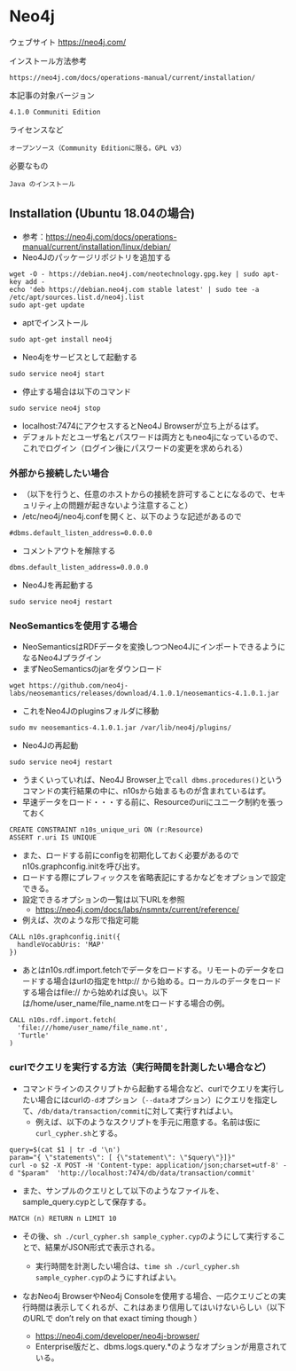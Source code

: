 # Neo4j

ウェブサイト
    https://neo4j.com/

インストール方法参考

    https://neo4j.com/docs/operations-manual/current/installation/
    
本記事の対象バージョン
    
    4.1.0 Communiti Edition

ライセンスなど

    オープンソース（Community Editionに限る。GPL v3）
    
必要なもの
    
    Java のインストール


## Installation (Ubuntu 18.04の場合)

 * 参考：https://neo4j.com/docs/operations-manual/current/installation/linux/debian/
 * Neo4Jのパッケージリポジトリを追加する
```
wget -O - https://debian.neo4j.com/neotechnology.gpg.key | sudo apt-key add -
echo 'deb https://debian.neo4j.com stable latest' | sudo tee -a /etc/apt/sources.list.d/neo4j.list
sudo apt-get update
```

 * aptでインストール
```
sudo apt-get install neo4j
```
 * Neo4jをサービスとして起動する
```
sudo service neo4j start
```
 * 停止する場合は以下のコマンド
```
sudo service neo4j stop
```
 * localhost:7474にアクセスするとNeo4J Browserが立ち上がるはず。
 * デフォルトだとユーザ名とパスワードは両方ともneo4jになっているので、これでログイン（ログイン後にパスワードの変更を求められる）

### 外部から接続したい場合
 * （以下を行うと、任意のホストからの接続を許可することになるので、セキュリティ上の問題が起きないよう注意すること）
 * /etc/neo4j/neo4j.confを開くと、以下のような記述があるので
```
#dbms.default_listen_address=0.0.0.0
```
 * コメントアウトを解除する
```
dbms.default_listen_address=0.0.0.0
```
 * Neo4Jを再起動する
```
sudo service neo4j restart
```

 
### NeoSemanticsを使用する場合
 * NeoSemanticsはRDFデータを変換しつつNeo4JにインポートできるようになるNeo4Jプラグイン
 * まずNeoSemanticsのjarをダウンロード
```
wget https://github.com/neo4j-labs/neosemantics/releases/download/4.1.0.1/neosemantics-4.1.0.1.jar
```
 * これをNeo4Jのpluginsフォルダに移動
```
sudo mv neosemantics-4.1.0.1.jar /var/lib/neo4j/plugins/
```
 * Neo4Jの再起動
```
sudo service neo4j restart
```
 * うまくいっていれば、Neo4J Browser上で`call dbms.procedures()`というコマンドの実行結果の中に、n10sから始まるものが含まれているはず。
 * 早速データをロード・・・する前に、Resourceのuriにユニーク制約を張っておく

```
CREATE CONSTRAINT n10s_unique_uri ON (r:Resource)
ASSERT r.uri IS UNIQUE
```

 * また、ロードする前にconfigを初期化しておく必要があるのでn10s.graphconfig.initを呼び出す。
 * ロードする際にプレフィックスを省略表記にするかなどをオプションで設定できる。
 * 設定できるオプションの一覧は以下URLを参照
   * https://neo4j.com/docs/labs/nsmntx/current/reference/
 * 例えば、次のような形で指定可能
 
```
CALL n10s.graphconfig.init({
  handleVocabUris: 'MAP'
})
```


 * あとはn10s.rdf.import.fetchでデータをロードする。リモートのデータをロードする場合はurlの指定をhttp:// から始める。ローカルのデータをロードする場合はfile:// から始めれば良い。以下は/home/user_name/file_name.ntをロードする場合の例。

```
CALL n10s.rdf.import.fetch(
  'file:///home/user_name/file_name.nt',
  'Turtle'
)
```

### curlでクエリを実行する方法（実行時間を計測したい場合など）
 * コマンドラインのスクリプトから起動する場合など、curlでクエリを実行したい場合にはcurlの`-d`オプション（`--data`オプション）にクエリを指定して、`/db/data/transaction/commit`に対して実行すればよい。
   * 例えば、以下のようなスクリプトを手元に用意する。名前は仮に`curl_cypher.sh`とする。
```
query=$(cat $1 | tr -d '\n')
param="{ \"statements\": [ {\"statement\": \"$query\"}]}"
curl -o $2 -X POST -H 'Content-type: application/json;charset=utf-8' -d "$param"  'http://localhost:7474/db/data/transaction/commit' 
```
   * また、サンプルのクエリとして以下のようなファイルを、sample_query.cypとして保存する。
```
MATCH (n) RETURN n LIMIT 10
```
   * その後、`sh ./curl_cypher.sh sample_cypher.cyp`のようにして実行することで、結果がJSON形式で表示される。
     * 実行時間を計測したい場合は、`time sh ./curl_cypher.sh sample_cypher.cyp`のようにすればよい。

 * なおNeo4j BrowserやNeo4j Consoleを使用する場合、一応クエリごとの実行時間は表示してくれるが、これはあまり信用してはいけないらしい（以下のURLで don’t rely on that exact timing though ）
   * https://neo4j.com/developer/neo4j-browser/
   * Enterprise版だと、dbms.logs.query.*のようなオプションが用意されている。



